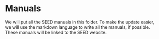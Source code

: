 # Manuals

We will put all the SEED manuals in this folder. To make the 
update easier, we will use the markdown language to write 
all the manuals, if possible. These manuals will be linked 
to the SEED website. 



